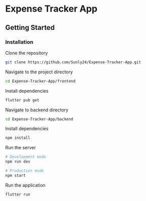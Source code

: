 # Expense Tracker App

## Getting Started

### Installation

 Clone the repository
```bash
git clone https://github.com/Sunly24/Expense-Tracker-App.git
```

 Navigate to the project directory
```bash
cd Expense-Tracker-App/frontend
```

 Install dependencies
```bash
flutter pub get
```

 Navigate to backend directory
```bash
cd Expense-Tracker-App/backend
```

 Install dependencies
```bash
npm install
```

Run the server
```bash
# Development mode
npm run dev

# Production mode
npm start
```

 Run the application
```bash
flutter run
```
